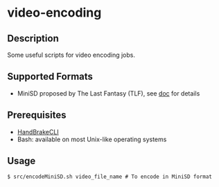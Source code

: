 video-encoding
==============

Description
-----------

Some useful scripts for video encoding jobs.

Supported Formats
-----------------

* MiniSD proposed by The Last Fantasy (TLF), see [doc](/video-encoding/doc/) for details 

Prerequisites
--------------

* [HandBrakeCLI](http://handbrake.fr/downloads2.php "Download HandBrakeCLI")
* Bash: available on most Unix-like operating systems

Usage
------

	$ src/encodeMiniSD.sh video_file_name # To encode in MiniSD format

